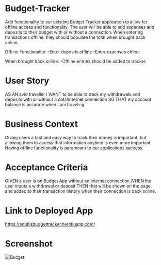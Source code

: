 # Budget-Tracker

Add functionality to our existing Budget Tracker application to allow for offline access and functionality.
The user will be able to add expenses and deposits to their budget with or without a connection. When entering transactions offline, they should populate the total when brought back online.

Offline Functionality:
-Enter deposits offline
-Enter expenses offline

When brought back online:
-Offline entries should be added to tracker.

# User Story
AS AN avid traveller
I WANT to be able to track my withdrawals and deposits with or without a data/internet connection
SO THAT my account balance is accurate when I am traveling

# Business Context
Giving users a fast and easy way to track their money is important, but allowing them to access that information anytime is even more important. Having offline functionality is paramount to our applications success.

# Acceptance Criteria
GIVEN a user is on Budget App without an internet connection
WHEN the user inputs a withdrawal or deposit
THEN that will be shown on the page, and added to their transaction history when their connection is back online.

# Link to Deployed App
https://anubisbudgettracker.herokuapp.com/

# Screenshot
![Budget](https://user-images.githubusercontent.com/65513935/95665193-d9644780-0b02-11eb-8970-353242159388.JPG)
